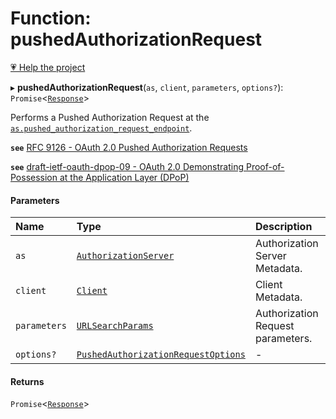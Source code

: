 # Function: pushedAuthorizationRequest

[💗 Help the project](https://github.com/sponsors/panva)

▸ **pushedAuthorizationRequest**(`as`, `client`, `parameters`, `options?`): `Promise`<[`Response`]( https://developer.mozilla.org/en-US/docs/Web/API/Response )\>

Performs a Pushed Authorization Request at the
[`as.pushed_authorization_request_endpoint`](../interfaces/AuthorizationServer.md#pushed_authorization_request_endpoint).

**`see`** [RFC 9126 - OAuth 2.0 Pushed Authorization Requests](https://www.rfc-editor.org/rfc/rfc9126.html#name-pushed-authorization-reques)

**`see`** [draft-ietf-oauth-dpop-09 - OAuth 2.0 Demonstrating Proof-of-Possession at the Application Layer (DPoP)](https://www.ietf.org/archive/id/draft-ietf-oauth-dpop-09.html#name-dpop-with-pushed-authorizat)

#### Parameters

| Name | Type | Description |
| :------ | :------ | :------ |
| `as` | [`AuthorizationServer`](../interfaces/AuthorizationServer.md) | Authorization Server Metadata. |
| `client` | [`Client`](../interfaces/Client.md) | Client Metadata. |
| `parameters` | [`URLSearchParams`]( https://developer.mozilla.org/en-US/docs/Web/API/URLSearchParams ) | Authorization Request parameters. |
| `options?` | [`PushedAuthorizationRequestOptions`](../interfaces/PushedAuthorizationRequestOptions.md) | - |

#### Returns

`Promise`<[`Response`]( https://developer.mozilla.org/en-US/docs/Web/API/Response )\>
